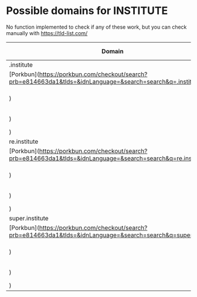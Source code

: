 # Possible domains for INSTITUTE

No function implemented to check if any of these work, but you can check manually with https://tld-list.com/

| Domain | Porkbun | NameCheap | Google Domains |
|---|---|---|---|
| .institute | [Porkbun](https://porkbun.com/checkout/search?prb=e814663da1&tlds=&idnLanguage=&search=search&q=.institute) | [Namecheap](https://www.namecheap.com/domains/registration/results/?domain=.institute) | [Google](https://domains.google.com/registrar/search?searchTerm=.institute) |
| re.institute | [Porkbun](https://porkbun.com/checkout/search?prb=e814663da1&tlds=&idnLanguage=&search=search&q=re.institute) | [Namecheap](https://www.namecheap.com/domains/registration/results/?domain=re.institute) | [Google](https://domains.google.com/registrar/search?searchTerm=re.institute) |
| super.institute | [Porkbun](https://porkbun.com/checkout/search?prb=e814663da1&tlds=&idnLanguage=&search=search&q=super.institute) | [Namecheap](https://www.namecheap.com/domains/registration/results/?domain=super.institute) | [Google](https://domains.google.com/registrar/search?searchTerm=super.institute) |
